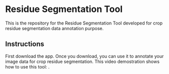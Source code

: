 # Residue Segmentation Tool

This is the repository for the Residue Segmentation Tool developed for crop residue segmentation data annotation purpose.

## Instructions
First download the app. Once you download, you can use it to annotate your image data for crop residue segmentation.
This video demostration shows how to use this tool: .

[lil-course-url]: https://www.linkedin.com/learning/learning-git-and-github-14213624
[lil-thumbnail-url]: https://cdn.lynda.com/course/2421501/2421501-1629911102468-16x9.jpg
